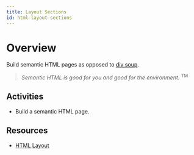 ```yaml
---
title: Layout Sections
id: html-layout-sections
---
```


# Overview

Build semantic HTML pages as opposed to [div soup](https://www.chillybin.com.sg/would-you-like-another-bowl-of-div-soup/#:~:text=What%20is%20soup%20you,to%20make%20your%20eyes%20bleed.).

> _Semantic HTML is good for you and good for the environment._
> <sup>TM</sup>

## Activities

- Build a semantic HTML page.

## Resources

- [HTML Layout](https://www.w3schools.com/html/html_layout.asp)
